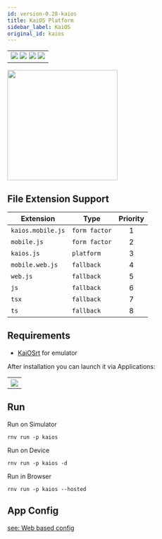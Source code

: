 ```yaml
---
id: version-0.28-kaios
title: KaiOS Platform
sidebar_label: KaiOS
original_id: kaios
---
```


<table>
  <tr>
  <td>
    <img src="https://img.shields.io/badge/Mac-yes-brightgreen.svg" />
    <img src="https://img.shields.io/badge/Windows-yes-brightgreen.svg" />
    <img src="https://img.shields.io/badge/Linux-yes-brightgreen.svg" />
    <img src="https://img.shields.io/badge/HostMode-yes-brightgreen.svg" />
  </td>
  </tr>
</table>

<img src="https://renative.org/img/rnv_kaios.gif" height="250"/>

## File Extension Support

| Extension | Type    | Priority  |
| --------- | --------- | :-------: |
| `kaios.mobile.js` | `form factor` | 1 |
| `mobile.js` | `form factor` | 2 |
| `kaios.js` | `platform` | 3 |
| `mobile.web.js` | `fallback` | 4 |
| `web.js` | `fallback` | 5 |
| `js` | `fallback` | 6 |
| `tsx` | `fallback` | 7 |
| `ts` | `fallback` | 8 |

## Requirements

-   [KaiOSrt](https://developer.kaiostech.com/simulator) for emulator

After installation you can launch it via Applications:

<table>
  <tr>
    <th>
    <img src="https://renative.org/img/kaios1.png" />
    </th>
  </tr>
</table>

## Run


Run on Simulator

```
rnv run -p kaios
```

Run on Device

```
rnv run -p kaios -d
```

Run in Browser

```
rnv run -p kaios --hosted
```

## App Config

[see: Web based config](DOC_RENATIVE_CONFIG.md#web-props)
